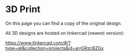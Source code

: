 # 3D Print

On this page you can find a copy of the original design.

All 3D designs are hosted on tinkercad (newest version):

https://www.tinkercad.com/#/?type=all&collection=projects&id=arrGRzcBZGx

